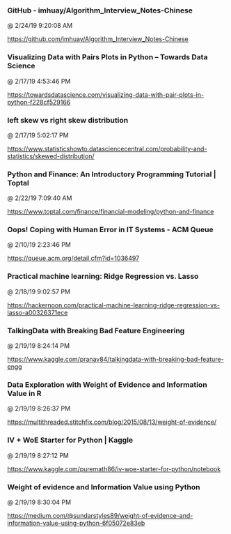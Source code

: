 ﻿

### GitHub - imhuay/Algorithm_Interview_Notes-Chinese
@ 2/24/19 9:20:08 AM

https://github.com/imhuay/Algorithm_Interview_Notes-Chinese




### Visualizing Data with Pairs Plots in Python – Towards Data Science
@ 2/17/19 4:53:46 PM

https://towardsdatascience.com/visualizing-data-with-pair-plots-in-python-f228cf529166



### left skew vs right skew distribution
@ 2/17/19 5:02:17 PM

https://www.statisticshowto.datasciencecentral.com/probability-and-statistics/skewed-distribution/




### Python and Finance: An Introductory Programming Tutorial | Toptal
@ 2/22/19 7:09:40 AM

https://www.toptal.com/finance/financial-modeling/python-and-finance




### Oops! Coping with Human Error in IT Systems - ACM Queue
@ 2/10/19 2:23:46 PM

https://queue.acm.org/detail.cfm?id=1036497




### Practical machine learning: Ridge Regression vs. Lasso
@ 2/18/19 9:02:57 PM

https://hackernoon.com/practical-machine-learning-ridge-regression-vs-lasso-a00326371ece




### TalkingData with Breaking Bad Feature Engineering
@ 2/19/19 8:24:14 PM

https://www.kaggle.com/pranav84/talkingdata-with-breaking-bad-feature-engg



### Data Exploration with Weight of Evidence and Information Value in R
@ 2/19/19 8:26:37 PM

https://multithreaded.stitchfix.com/blog/2015/08/13/weight-of-evidence/



### IV + WoE Starter for Python | Kaggle
@ 2/19/19 8:27:12 PM

https://www.kaggle.com/puremath86/iv-woe-starter-for-python/notebook



### Weight of evidence and Information Value using Python
@ 2/19/19 8:30:04 PM

https://medium.com/@sundarstyles89/weight-of-evidence-and-information-value-using-python-6f05072e83eb


